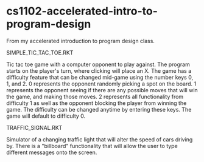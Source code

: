 # cs1102-accelerated-intro-to-program-design
From my accelerated introduction to program design class.

SIMPLE_TIC_TAC_TOE.RKT

Tic tac toe game with a computer opponent to play against.
The program starts on the player's turn, where clicking will place an X.
The game has a difficulty feature that can be changed mid-game using the number keys 0, 1, and 2. 0 represents the opponent randomly picking a spot on the board. 1 represents the opponent seeing if there are any possible moves that will win the game, and making those moves. 2 represents all functionality from difficulty 1 as well as the opponent blocking the player from winning the game. The difficulty can be changed anytime by entering these keys. 
The game will default to difficulty 0.

TRAFFIC_SIGNAL.RKT

Simulator of a changing traffic light that will alter the speed of cars driving by. There is a "billboard" functionality that will allow the user to type different messages onto the screen.
